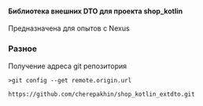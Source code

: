 #### Библиотека внешних DTO для проекта shop_kotlin

Предназначена для опытов с Nexus

### Разное

Получение адреса git репозитория

````shell
>git config --get remote.origin.url

https://github.com/cherepakhin/shop_kotlin_extdto.git

````
